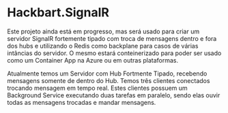 # Hackbart.SignalR

Este projeto ainda está em progresso, mas será usado para criar um servidor SignalR fortemente tipado com troca de mensagens dentro e fora dos hubs e utilizando o Redis como backplane para casos de várias intâncias do servidor. O mesmo estará conteinerizado para poder ser usado como um Container App na Azure ou em outras plataformas.

Atualmente temos um Servidor com Hub Fortmente Tipado, recebendo mensagens somente de dentro do Hub. Temos três clientes conectados trocando mensagem em tempo real.
Estes clientes possuem um Background Service executando duas tarefas em paralelo, sendo elas ouvir todas as mensagens trocadas e mandar mensagens.
